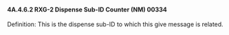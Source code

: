 #### 4A.4.6.2 RXG-2 Dispense Sub-ID Counter (NM) 00334

Definition: This is the dispense sub-ID to which this give message is related.
